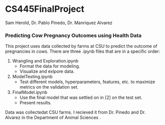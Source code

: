 # CS445FinalProject
Sam Herold, Dr. Pablo Pinedo, Dr. Manriquez Alvarez


### **Predicting Cow Pregnancy Outcomes using Health Data**
This project uses data collected by farms at CSU to predict the outcome of pregnancies in cows. There are three .ipynb files that are in a specific order:

1. Wrangling and Exploration.ipynb
   - Format the data for modeling.
   - Visualize and exlpore data.
2. ModelTesting.ipynb
   - Test different models, hyperparameters, features, etc. to maximize metrics on the validation set.
3. FinalModel.ipynb
   - Use the final model that was settled on in [2] on the test set.
   - Present results.

Data was collectedat CSU farms. I recieved it from Dr. Pinedo and Dr. Alvarez in the Department of Animal Sciences .
